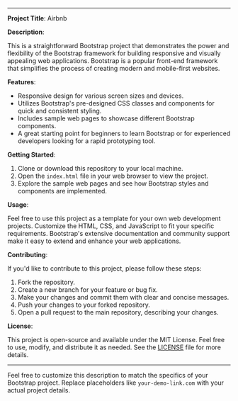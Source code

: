 
---

**Project Title**: Airbnb

**Description**:

This is a straightforward Bootstrap project that demonstrates the power and flexibility of the Bootstrap framework for building responsive and visually appealing web applications. Bootstrap is a popular front-end framework that simplifies the process of creating modern and mobile-first websites.

**Features**:

- Responsive design for various screen sizes and devices.
- Utilizes Bootstrap's pre-designed CSS classes and components for quick and consistent styling.
- Includes sample web pages to showcase different Bootstrap components.
- A great starting point for beginners to learn Bootstrap or for experienced developers looking for a rapid prototyping tool.

**Getting Started**:

1. Clone or download this repository to your local machine.
2. Open the `index.html` file in your web browser to view the project.
3. Explore the sample web pages and see how Bootstrap styles and components are implemented.

**Usage**:

Feel free to use this project as a template for your own web development projects. Customize the HTML, CSS, and JavaScript to fit your specific requirements. Bootstrap's extensive documentation and community support make it easy to extend and enhance your web applications.

**Contributing**:

If you'd like to contribute to this project, please follow these steps:

1. Fork the repository.
2. Create a new branch for your feature or bug fix.
3. Make your changes and commit them with clear and concise messages.
4. Push your changes to your forked repository.
5. Open a pull request to the main repository, describing your changes.

**License**:

This project is open-source and available under the MIT License. Feel free to use, modify, and distribute it as needed. See the [LICENSE](LICENSE) file for more details.


---

Feel free to customize this description to match the specifics of your Bootstrap project. Replace placeholders like `your-demo-link.com` with your actual project details.
